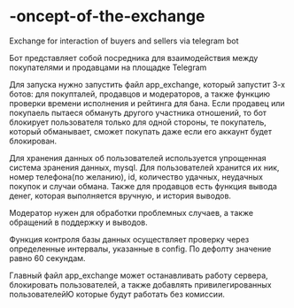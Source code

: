 # -oncept-of-the-exchange
Exchange for interaction of buyers and sellers via telegram bot

Бот представляет собой посредника для взаимодействия между покупателями и продавцами на площадке Telegram

Для запуска нужно запустить файл app_exchange, который запустит 3-х ботов: для покупталей, продавцов и модераторов, а также функцию проверки времени исполнения и рейтинга для бана. Если продавец или покупаель пытаеся обмануть другого участника отношений, то бот блокирует пользователя только для одной стороны, те покупатель, который обманывает, сможет покупать даже если его аккаунт будет блокирован. 

Для хранения данных об пользователей используется упрощенная система зранения данных, mysql. Для пользователей хранится их ник, номер телефона(по желанию), id, количество удачных, неудачных покупок и случаи обмана. Также для продавцов есть функция вывода денег, которая выполняется вручную, и история выводов.

Модератор нужен для обработки проблемных случаев, а также обращений в поддержку и выводов.

Функция контроля базы данных осуществляет проверку через определенные интервалы, указанные в config. По дефолту значение равно 60 секундам. 

Главный файл app_exchange может останавливать работу сервера, блокировать пользователей, а также добавлять привилегированных пользователейЮ которые будут работать без комиссии.
